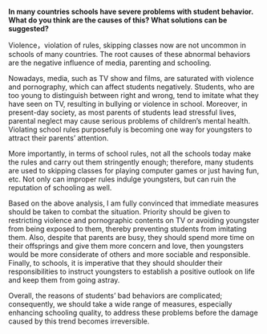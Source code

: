 **In many countries schools have severe problems with student behavior. What do you think are the causes of this? What solutions can be suggested?**

Violence，violation of rules, skipping classes now are not uncommon in schools of many countries. The root causes of these abnormal behaviors are the negative influence of media, parenting and schooling.

Nowadays, media, such as TV show and films, are saturated with violence and pornography, which can affect students negatively. Students, who are too young to distinguish between right and wrong, tend to imitate what they have seen on TV, resulting in bullying or violence in school. Moreover, in present-day society, as most parents of students lead stressful lives, parental neglect may cause serious problems of children’s mental health. Violating school rules purposefuly is becoming one way for youngsters to attract their parents’ attention.

More importantly, in terms of school rules, not all the schools today make the rules and carry out them stringently enough; therefore, many students are used to skipping classes for playing computer games or just having fun, etc. Not only can improper rules indulge youngsters, but can ruin the reputation of schooling as well.

Based on the above analysis, I am fully convinced that immediate measures should be taken to combat the situation. Priority should be given to restricting violence and pornographic contents on TV or avoiding youngster from being exposed to them, thereby preventing students from imitating them. Also, despite that parents are busy, they should spend more time on their offsprings and give them more concern and love, then youngsters would be more considerate of others and more sociable and responsible. Finally, to schools, it is imperative that they should shoulder their responsibilities to instruct youngsters to establish a positive outlook on life and keep them from going astray.

Overall, the reasons of students’ bad behaviors are complicated; consequently, we should take a wide range of measures, especially enhancing schooling quality, to address these problems before the damage caused by this trend becomes irreversible.

